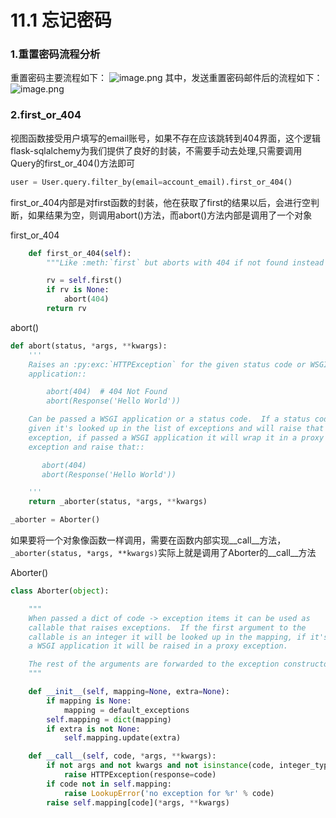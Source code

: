 # 11.1 忘记密码

### 1.重置密码流程分析

重置密码主要流程如下：
![image.png](https://upload-images.jianshu.io/upload_images/7220971-974e8b43209b8e07.png?imageMogr2/auto-orient/strip%7CimageView2/2/w/1240)
其中，发送重置密码邮件后的流程如下：
![image.png](https://upload-images.jianshu.io/upload_images/7220971-bf0862fd7d3a3c64.png?imageMogr2/auto-orient/strip%7CimageView2/2/w/1240)

### 2.first_or_404
视图函数接受用户填写的email账号，如果不存在应该跳转到404界面，这个逻辑flask-sqlalchemy为我们提供了良好的封装，不需要手动去处理,只需要调用Query的first_or_404()方法即可

```python
user = User.query.filter_by(email=account_email).first_or_404()
```

first_or_404内部是对first函数的封装，他在获取了first的结果以后，会进行空判断，如果结果为空，则调用abort()方法，而abort()方法内部是调用了一个对象

first_or_404
```python
    def first_or_404(self):
        """Like :meth:`first` but aborts with 404 if not found instead of returning ``None``."""

        rv = self.first()
        if rv is None:
            abort(404)
        return rv
```

abort()
```python
def abort(status, *args, **kwargs):
    '''
    Raises an :py:exc:`HTTPException` for the given status code or WSGI
    application::

        abort(404)  # 404 Not Found
        abort(Response('Hello World'))

    Can be passed a WSGI application or a status code.  If a status code is
    given it's looked up in the list of exceptions and will raise that
    exception, if passed a WSGI application it will wrap it in a proxy WSGI
    exception and raise that::

       abort(404)
       abort(Response('Hello World'))

    '''
    return _aborter(status, *args, **kwargs)

_aborter = Aborter()
```
如果要将一个对象像函数一样调用，需要在函数内部实现\_\_call\_\_方法，```_aborter(status, *args, **kwargs)```实际上就是调用了Aborter的\_\_call__方法


Aborter()
```python
class Aborter(object):

    """
    When passed a dict of code -> exception items it can be used as
    callable that raises exceptions.  If the first argument to the
    callable is an integer it will be looked up in the mapping, if it's
    a WSGI application it will be raised in a proxy exception.

    The rest of the arguments are forwarded to the exception constructor.
    """

    def __init__(self, mapping=None, extra=None):
        if mapping is None:
            mapping = default_exceptions
        self.mapping = dict(mapping)
        if extra is not None:
            self.mapping.update(extra)

    def __call__(self, code, *args, **kwargs):
        if not args and not kwargs and not isinstance(code, integer_types):
            raise HTTPException(response=code)
        if code not in self.mapping:
            raise LookupError('no exception for %r' % code)
        raise self.mapping[code](*args, **kwargs)
```

